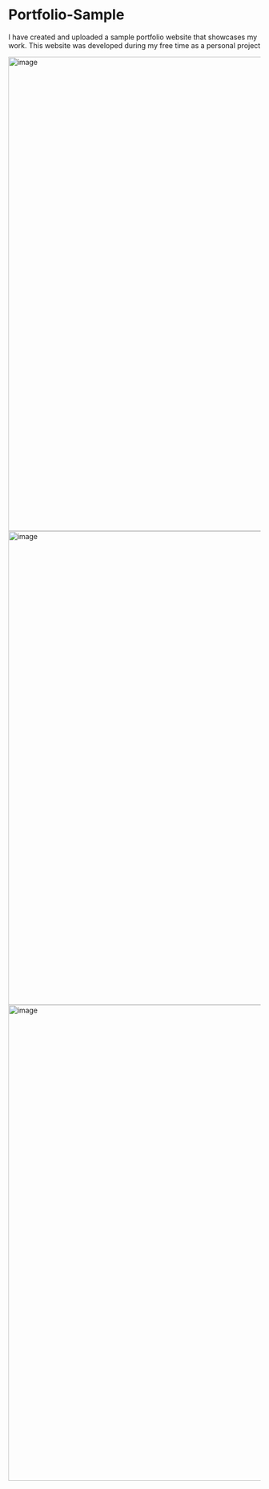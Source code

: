 # Portfolio-Sample
I have created and uploaded a sample portfolio website that showcases my work. This website was developed during my free time as a personal project

<img width="946" alt="image" src="https://github.com/danushgopinath/Portfolio-Sample/assets/97423670/15cf5c99-d187-4b1f-8e98-a487acc95493">
<img width="945" alt="image" src="https://github.com/danushgopinath/Portfolio-Sample/assets/97423670/c27174a4-6523-4cac-9586-7029e44d1e74">
<img width="949" alt="image" src="https://github.com/danushgopinath/Portfolio-Sample/assets/97423670/74c1d785-3aad-42cc-bda4-22c49125ed46">

